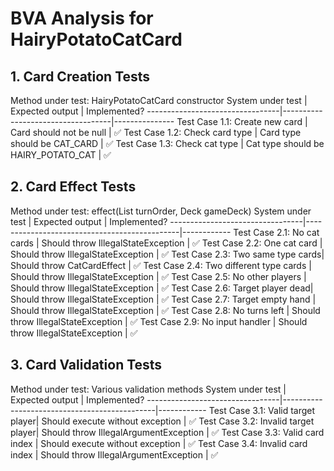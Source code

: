 # BVA Analysis for HairyPotatoCatCard

## 1. Card Creation Tests
Method under test: HairyPotatoCatCard constructor
System under test                | Expected output                   | Implemented?
---------------------------------|-----------------------------------|---------------
Test Case 1.1: Create new card   | Card should not be null          | ✅
Test Case 1.2: Check card type   | Card type should be CAT_CARD     | ✅
Test Case 1.3: Check cat type    | Cat type should be HAIRY_POTATO_CAT | ✅

## 2. Card Effect Tests
Method under test: effect(List<Player> turnOrder, Deck gameDeck)
System under test                | Expected output                              | Implemented?
---------------------------------|----------------------------------------------|------------
Test Case 2.1: No cat cards      | Should throw IllegalStateException          | ✅
Test Case 2.2: One cat card      | Should throw IllegalStateException          | ✅
Test Case 2.3: Two same type cards| Should throw CatCardEffect                 | ✅
Test Case 2.4: Two different type cards | Should throw IllegalStateException | ✅
Test Case 2.5: No other players  | Should throw IllegalStateException          | ✅
Test Case 2.6: Target player dead| Should throw IllegalStateException          | ✅
Test Case 2.7: Target empty hand | Should throw IllegalStateException          | ✅
Test Case 2.8: No turns left     | Should throw IllegalStateException          | ✅
Test Case 2.9: No input handler  | Should throw IllegalStateException          | ✅

## 3. Card Validation Tests
Method under test: Various validation methods
System under test                | Expected output                              | Implemented?
---------------------------------|----------------------------------------------|------------
Test Case 3.1: Valid target player| Should execute without exception           | ✅
Test Case 3.2: Invalid target player| Should throw IllegalArgumentException     | ✅
Test Case 3.3: Valid card index   | Should execute without exception           | ✅
Test Case 3.4: Invalid card index | Should throw IllegalArgumentException     | ✅

